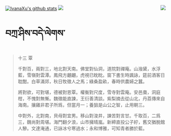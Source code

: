 [![IvanaXu's github stats](https://github-readme-stats.vercel.app/api?username=IvanaXu&show_icons=true&theme=vue-dark)](https://github.com/anuraghazra/github-readme-stats)
<img align="right" src="https://github-readme-stats.vercel.app/api/top-langs/?username=IvanaXu&langs_count=7&theme=graywhite" />
<img src="https://github-readme-stats.vercel.app/api/wakatime?username=IvanaXu&layout=compact&langs_count=6&theme=vue-dark&&custom_title=Programming Times(Jul 29 2021-)" />
# བཀྲ་ཤིས་བདེ་ལེགས་
> 十三 覃
> 
> 千對百，兩對三，地北對天南。佛堂對仙洞，道院對禪庵。山潑黛，水浮藍，雪嶺對雲潭。鳳飛方翽翽，虎視已眈眈。窗下書生時諷詠，筵前酒客日耽酣。白草滿郊，秋日牧徵人之馬；綠桑盈畝，春時供農婦之蠶。
> 
> 將對欲，可對堪，德被對恩覃。權衡對尺度，雪寺對雲庵。安邑棗，洞庭柑，不愧對無慚。魏徵能直諫，王衍善清談。紫梨摘去從山北，丹荔傳來自海南。攘雞非君子所爲，但當月一；養狙是山公之智，止用朝三。
> 
> 中對外，北對南，貝母對宜男。移山對浚井，諫苦對言甘。千取百，二爲三，魏尚對周堪。海門翻夕浪，山市擁晴嵐。新締直投公子紵，舊交猶脫館人驂。文達淹通，已詠冰兮寒過水；永和博雅，可知青者勝於藍。
>